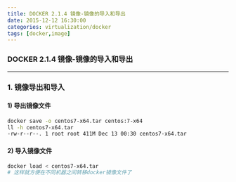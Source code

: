 ```yaml
---
title: DOCKER 2.1.4 镜像-镜像的导入和导出
date: 2015-12-12 16:30:00
categories: virtualization/docker
tags: [docker,image]
---
```

### DOCKER 2.1.4 镜像-镜像的导入和导出

---

### 1. 镜像导出和导入
#### 1) 导出镜像文件
``` bash
docker save -o centos7-x64.tar centos:7-x64
ll -h centos7-x64.tar
-rw-r--r--. 1 root root 411M Dec 13 00:30 centos7-x64.tar
```

#### 2) 导入镜像文件
``` bash
docker load < centos7-x64.tar
# 这样就方便在不同机器之间转移docker镜像文件了```
